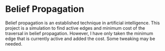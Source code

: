 # Belief Propagation
Belief propagation is an established technique in artificial intelligence. This project is a simulation to find active edges and minimum cost of the traversal in belief propagation. However, I have only taken the minimum edge that is currently active and added the cost. Some tweaking may be needed.
